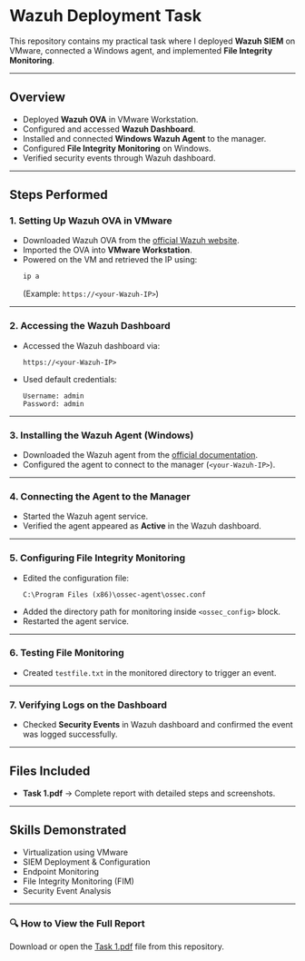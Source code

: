 # Wazuh Deployment Task

This repository contains my practical task where I deployed **Wazuh SIEM** on VMware, connected a Windows agent, and implemented **File Integrity Monitoring**.

---

##  Overview
- Deployed **Wazuh OVA** in VMware Workstation.
- Configured and accessed **Wazuh Dashboard**.
- Installed and connected **Windows Wazuh Agent** to the manager.
- Configured **File Integrity Monitoring** on Windows.
- Verified security events through Wazuh dashboard.

---

##  Steps Performed

### 1. Setting Up Wazuh OVA in VMware
- Downloaded Wazuh OVA from the [official Wazuh website](https://wazuh.com).
- Imported the OVA into **VMware Workstation**.
- Powered on the VM and retrieved the IP using:
    ```bash
    ip a
    ```
    (Example: `https://<your-Wazuh-IP>`)

---

### 2. Accessing the Wazuh Dashboard
- Accessed the Wazuh dashboard via:
    ```
    https://<your-Wazuh-IP>
    ```
- Used default credentials:
    ```
    Username: admin
    Password: admin
    ```

---

### 3. Installing the Wazuh Agent (Windows)
- Downloaded the Wazuh agent from the [official documentation](https://documentation.wazuh.com/).
- Configured the agent to connect to the manager (`<your-Wazuh-IP>`).

---

### 4. Connecting the Agent to the Manager
- Started the Wazuh agent service.
- Verified the agent appeared as **Active** in the Wazuh dashboard.

---

### 5. Configuring File Integrity Monitoring
- Edited the configuration file:
    ```
    C:\Program Files (x86)\ossec-agent\ossec.conf
    ```
- Added the directory path for monitoring inside `<ossec_config>` block.
- Restarted the agent service.

---

### 6. Testing File Monitoring
- Created `testfile.txt` in the monitored directory to trigger an event.

---

### 7. Verifying Logs on the Dashboard
- Checked **Security Events** in Wazuh dashboard and confirmed the event was logged successfully.

---

##  Files Included
- **Task 1.pdf** → Complete report with detailed steps and screenshots.

---

##  Skills Demonstrated
- Virtualization using VMware
- SIEM Deployment & Configuration
- Endpoint Monitoring
- File Integrity Monitoring (FIM)
- Security Event Analysis

---

### 🔍 How to View the Full Report
Download or open the [Task 1.pdf](./Task%201.pdf) file from this repository.
